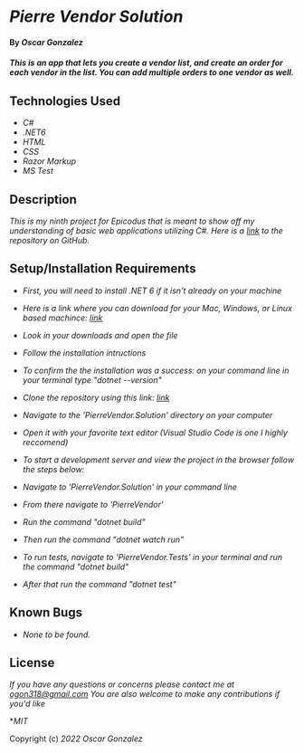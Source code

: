# _Pierre Vendor Solution_

#### By _**Oscar Gonzalez**_

#### _This is an app that lets you create a vendor list, and create an order for each vendor in the list. You can add multiple orders to one vendor as well._

## Technologies Used

* _C#_
* _.NET6_
* _HTML_
* _CSS_
* _Razor Markup_
* _MS Test_



## Description

_This is my ninth project for Epicodus that is meant to show off my understanding of basic web applications utilizing C#. Here is a [link](https://github.com/OLGON92/PierreVendor.Solution) to the repository on GitHub._

## Setup/Installation Requirements
* _First, you will need to install .NET 6 if it isn't already on your machine_
* _Here is a link where you can download for your Mac, Windows, or Linux based machince: [link](https://dotnet.microsoft.com/en-us/download/dotnet/6.0)_
* _Look in your downloads and open the file_
* _Follow the installation intructions_
* _To confirm the the installation was a success: on your command line in your terminal type "dotnet --version"_
* _Clone the repository using this link: [link](https://github.com/OLGON92/PierreVendor.Solution)_
* _Navigate to the 'PierreVendor.Solution' directory on your computer_
* _Open it with your favorite text editor (Visual Studio Code is one I highly reccomend)_
* _To start a development server and view the project in the browser follow the steps below:_
* _Navigate to 'PierreVendor.Solution' in your command line_
* _From there navigate to 'PierreVendor'_
* _Run the command "dotnet build"_
* _Then run the command "dotnet watch run"_

* _To run tests, navigate to 'PierreVendor.Tests' in your terminal and run the command "dotnet build"_
* _After that run the command "dotnet test"_


## Known Bugs

* _None to be found._


## License

_If you have any questions or concerns please contact me at ogon318@gmail.com
You are also welcome to make any contributions if you'd like_

*_MIT_

Copyright (c) _2022_ _Oscar Gonzalez_